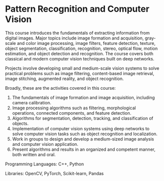 # Pattern Recognition and Computer Vision

This course introduces the fundamentals of extracting information from digital images. Major topics include image formation and acquisition, gray-scale and color image processing, image filters, feature detection, texture, object segmentation, classification, recognition, stereo, optical flow, motion estimation, and object detection and recognition. The course covers both classical and modern computer vision techniques built on deep networks.

Projects involve developing small and medium-scale vision systems to solve practical problems such as image filtering, content-based image retrieval, image stitching, augmented reality, and object recognition.

Broadly, these are the activities covered in this course:
1. The fundamentals of image formation and image acquisition, including camera calibration.
2. Image processing algorithms such as filtering, morphological operations, connected components, and feature detection.
3. Algorithms for segmentation, detection, tracking, and classification of objects.
4. Implementation of computer vision systems using deep networks to solve computer vision tasks such as object recognition and localization.
5. Work in groups to design and develop a medium-sized image analysis and computer vision application.
6. Present algorithms and results in an organized and competent manner, both written and oral.

Programming Languages: C++, Python

Libraries: OpenCV, PyTorch, Scikit-learn, Pandas
